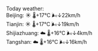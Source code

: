 Today weather:  
Beijing: ☀️   🌡️+17°C 🌬️↓22km/h  
Tianjin: ☀️   🌡️+17°C 🌬️↓19km/h  
Shijiazhuang: ☁️   🌡️+16°C 🌬️↓4km/h  
Tangshan: ☁️   🌡️+16°C 🌬️↓16km/h  
